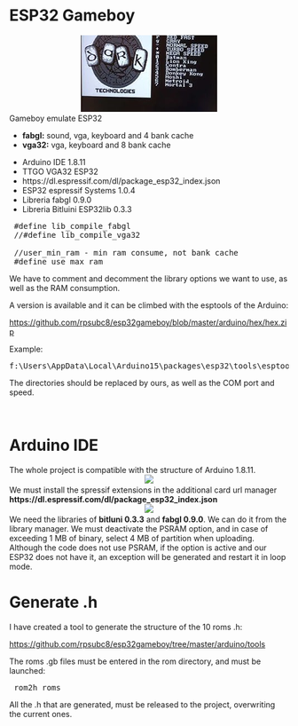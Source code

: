 # ESP32 Gameboy
<center><img src="https://github.com/rpsubc8/esp32gameboy/blob/master/preview/preview.jpg"></center>
Gameboy emulate ESP32
<ul>
 <li><b>fabgl:</b> sound, vga, keyboard and 4 bank cache</li>
 <li><b>vga32:</b> vga, keyboard and 8 bank cache</li>
</ul> 

<ul>
 <li>Arduino IDE 1.8.11</li>
 <li>TTGO VGA32 ESP32</li>
 <li>https://dl.espressif.com/dl/package_esp32_index.json</li>
 <li>ESP32 espressif Systems 1.0.4</li>
 <li>Libreria fabgl 0.9.0</li>
 <li>Libreria Bitluini ESP32lib 0.3.3</li>
</ul>

<pre>
 #define lib_compile_fabgl
 //#define lib_compile_vga32
 
 //user_min_ram - min ram consume, not bank cache
 #define use_max_ram
</pre>

We have to comment and decomment the library options we want to use, as well as the RAM consumption.

A version is available and it can be climbed with the esptools of the Arduino:

https://github.com/rpsubc8/esp32gameboy/blob/master/arduino/hex/hex.zip

Example:

<pre>
f:\Users\AppData\Local\Arduino15\packages\esp32\tools\esptool_py\2.6.1/esptool.exe --chip esp32 --port COM44 --baud 921600 --before default_reset --after hard_reset write_flash -z --flash_mode dio --flash_freq 80m --flash_size detect 0xe000 f:\Users\AppData\Local\Arduino15\packages\esp32\hardware\esp32\1.0.4/tools/partitions/boot_app0.bin 0x1000 f:\Users\AppData\Local\Arduino15\packages\esp32\hardware\esp32\1.0.4/tools/sdk/bin/bootloader_qio_80m.bin 0x10000 v:\Temp\arduino_build_211050/gameboy.ino.bin 0x8000 v:\Temp\arduino_build_211050/gameboy.ino.partitions.bin 
</pre>

The directories should be replaced by ours, as well as the COM port and speed.



<br>
<h1>Arduino IDE</h1>
The whole project is compatible with the structure of Arduino 1.8.11.
<center><img src='https://raw.githubusercontent.com/rpsubc8/ESP32TinyZXSpectrum/main/preview/previewArduinoIDEpreferences.gif'></center>
We must install the spressif extensions in the additional card url manager <b>https://dl.espressif.com/dl/package_esp32_index.json</b>
<center><img src='https://raw.githubusercontent.com/rpsubc8/ESP32TinyZXSpectrum/main/preview/previewArduinoIDElibrary.gif'></center>
We need the libraries of <b>bitluni 0.3.3</b> and <b>fabgl 0.9.0</b>.
We can do it from the library manager.
We must deactivate the PSRAM option, and in case of exceeding 1 MB of binary, select 4 MB of partition when uploading. Although the code does not use PSRAM, if the option is active and our ESP32 does not have it, an exception will be generated and restart it in loop mode.



<br>
<h1>Generate .h</h1>
I have created a tool to generate the structure of the 10 roms .h:

https://github.com/rpsubc8/esp32gameboy/tree/master/arduino/tools

The roms .gb files must be entered in the rom directory, and must be launched:
<pre>
 rom2h roms
</pre>
All the .h that are generated, must be released to the project, overwriting the current ones.
